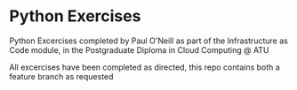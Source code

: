 # Python Exercises

Python Excercises completed by Paul O'Neill as part of the Infrastructure as Code module, in the Postgraduate Diploma in Cloud Computing @ ATU

All excercises have been completed as directed, this repo contains both a feature branch as requested 
